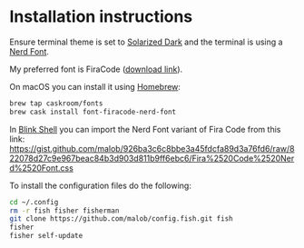 # Installation instructions
Ensure terminal theme is set to [Solarized Dark](http://ethanschoonover.com/solarized) and the terminal is using a [Nerd Font](https://nerdfonts.com).

My preferred font is FiraCode ([download link](https://github.com/ryanoasis/nerd-fonts/releases/download/v1.1.0/FiraCode.zip)). 

On macOS you can install it using [Homebrew](https://brew.sh):
```bash
brew tap caskroom/fonts
brew cask install font-firacode-nerd-font
```

In [Blink Shell](https://www.blink.sh) you can import the Nerd Font variant of Fira Code from this link:
https://gist.github.com/malob/926ba3c6c8bbe3a45fdcfa89d3a76fd6/raw/822078d27c9e967beac84b3d903d811b9ff6ebc6/Fira%2520Code%2520Nerd%2520Font.css

To install the configuration files do the following:
```bash
cd ~/.config
rm -r fish fisher fisherman
git clone https://github.com/malob/config.fish.git fish
fisher
fisher self-update
```
